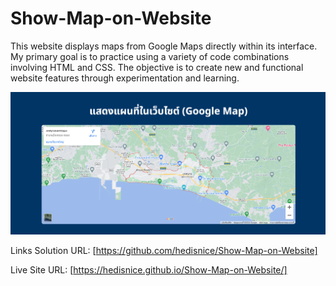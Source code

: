 # Show-Map-on-Website
This website displays maps from Google Maps directly within its interface. My primary goal is to practice using a variety of code combinations involving HTML and CSS. The objective is to create new and functional website features through experimentation and learning.

![Design preview for Show-Map-on-Website ](./design/desktop-preview.jpg)

Links Solution URL: [https://github.com/hedisnice/Show-Map-on-Website]

Live Site URL: [https://hedisnice.github.io/Show-Map-on-Website/]
